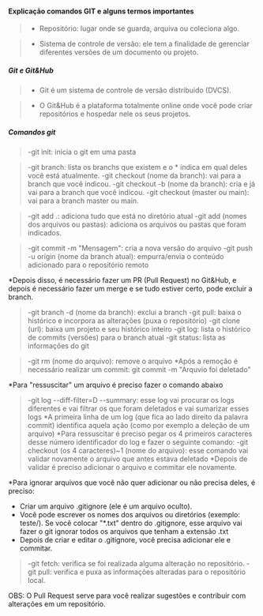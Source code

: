 #### Explicação comandos GIT e alguns termos importantes

>- Repositório: lugar onde se guarda, arquiva ou coleciona algo.

>- Sistema de controle de versão: ele tem a finalidade de gerenciar diferentes versões de um documento ou projeto.

##### Git e Git&Hub

>- Git é um sistema de controle de versão distribuido (DVCS).

>- O Git&Hub é a plataforma totalmente online onde você pode criar repositórios e hospedar nele os seus projetos.

##### Comandos git

>-git init: inicia o git em uma pasta

>-git branch: lista os branchs que existem e o * indica em qual deles você está atualmente.
>-git checkout (nome da branch): vai para a branch que você indicou.
>-git checkout -b (nome da branch): cria e já vai para a branch que você indicou.
>-git checkout (master ou main): vai para a branch master ou main.

>-git add .: adiciona tudo que está no diretório atual
>-git add (nomes dos arquivos ou pastas): adiciona os arquivos ou pastas que foram indicados.

>-git commit -m "Mensagem": cria a nova versão do arquivo
>-git push -u origin (nome da branch atual): empurra/envia o conteúdo adicionado para o repositório remoto

*Depois disso, é necessário fazer um PR (Pull Request) no Git&Hub, e depois é necessário fazer um merge e se tudo estiver certo, pode excluir a branch.

>-git branch -d (nome da branch): exclui a branch
>-git pull: baixa o histórico e incorpora as alterações (puxa o repositório)
>-git clone (url): baixa um projeto e seu histórico inteiro
>-git log: lista o histórico de commits (versões) para o branch atual
>-git status: lista as informações do git

>-git rm (nome do arquivo): remove o arquivo
*Após a remoção é necessário realizar um commit: git commit -m "Arquvio foi deletado"

*Para "ressuscitar" um arquivo é preciso fazer o comando abaixo
>-git log --diff-filter=D --summary: esse log vai procurar os logs diferentes e vai filtrar os que foram deletados e vai sumarizar esses logs
*A primeira linha de um log (que fica ao lado direito da palavra commit) identifica aquela ação (como por exemplo a deleção de um arquivo)
*Para ressuscitar é preciso pegar os 4 primeiros caracteres desse número identificador do log e fazer o seguinte comando: 
>-git checkout (os 4 caracteres)~1 (nome do arquivo): esse comando vai validar novamente o arquivo que antes estava deletado
*Depois de validar é preciso adicionar o arquivo e commitar ele novamente.

*Para ignorar arquivos que você não quer adicionar ou não precisa deles, é preciso:
- Criar um arquivo .gitignore (ele é um arquivo oculto).
- Você pode escrever os nomes dos arquivos ou diretórios (exemplo: teste/). Se você colocar "*.txt" dentro do .gitignore, esse arquivo vai fazer o git ignorar todos os arquivos que tenham a extensão .txt
- Depois de criar e editar o .gitignore, você precisa adicionar ele e commitar.

>-git fetch: verifica se foi realizada alguma alteração no repositório.
>-git pull: verifica e puxa as informações alteradas para o repositório local.

OBS: O Pull Request serve para você realizar sugestões e contribuir com alterações em um repositório.
